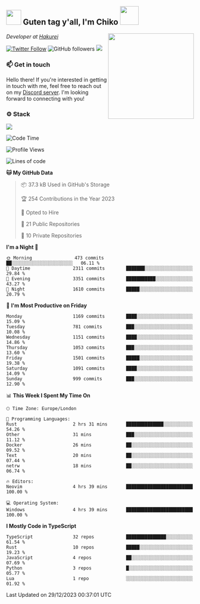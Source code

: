 <h2><img src="https://cdn.discordapp.com/emojis/1100181376730402906.gif?quality=lossless" width="40"> Guten tag y'all, I'm Chiko <img src="https://a.ppy.sh/15907233" width="50"></h2>
<a href="https://twitter.com/Zzul0714/status/1654451338179395585?s=20"><img align='right' src="https://cdn.discordapp.com/attachments/1109162815866023976/1109163700583153705/FvXKt8paEAAR6Ak1.png" width="230"></a>
<p><em>Developer at <a href="https://github.com/hakureiapp">Hakurei</a></em></p>

[![Twitter Follow](https://img.shields.io/twitter/follow/chikoxq?label=Follow)](https://twitter.com/intent/follow?screen_name=chikoxq)
![GitHub followers](https://img.shields.io/github/followers/chikof?label=Follow&style=social)
![](https://komarev.com/ghpvc/?username=chikof&color=blue)

### 📫 Get in touch
Hello there! If you're interested in getting in touch with me, feel free to reach out on my [Discord server](https://discord.gg/sejc7TnX6N). I'm looking forward to connecting with you!

### ⚙️ Stack
![](https://skillicons.dev/icons?i=git,kubernetes,docker,js,ts,cloudflare,css,deno,express,graphql,html,mongodb,nestjs,py,react,apollo,bash,java,lua,nextjs,netlify,nodejs,ps,powershell,rust,neovim,tauri,sentry,postgres,tailwind,prisma,actix)

<!--START_SECTION:waka-->
![Code Time](http://img.shields.io/badge/Code%20Time-1%2C557%20hrs%2027%20mins-blue)

![Profile Views](http://img.shields.io/badge/Profile%20Views-0-blue)

![Lines of code](https://img.shields.io/badge/From%20Hello%20World%20I%27ve%20Written-7.1%20million%20lines%20of%20code-blue)

**🐱 My GitHub Data** 

> 📦 37.3 kB Used in GitHub's Storage 
 > 
> 🏆 254 Contributions in the Year 2023
 > 
> 💼 Opted to Hire
 > 
> 📜 21 Public Repositories 
 > 
> 🔑 10 Private Repositories 
 > 
**I'm a Night 🦉** 

```text
🌞 Morning                473 commits         ██░░░░░░░░░░░░░░░░░░░░░░░   06.11 % 
🌆 Daytime                2311 commits        ███████░░░░░░░░░░░░░░░░░░   29.84 % 
🌃 Evening                3351 commits        ███████████░░░░░░░░░░░░░░   43.27 % 
🌙 Night                  1610 commits        █████░░░░░░░░░░░░░░░░░░░░   20.79 % 
```
📅 **I'm Most Productive on Friday** 

```text
Monday                   1169 commits        ████░░░░░░░░░░░░░░░░░░░░░   15.09 % 
Tuesday                  781 commits         ███░░░░░░░░░░░░░░░░░░░░░░   10.08 % 
Wednesday                1151 commits        ████░░░░░░░░░░░░░░░░░░░░░   14.86 % 
Thursday                 1053 commits        ███░░░░░░░░░░░░░░░░░░░░░░   13.60 % 
Friday                   1501 commits        █████░░░░░░░░░░░░░░░░░░░░   19.38 % 
Saturday                 1091 commits        ████░░░░░░░░░░░░░░░░░░░░░   14.09 % 
Sunday                   999 commits         ███░░░░░░░░░░░░░░░░░░░░░░   12.90 % 
```


📊 **This Week I Spent My Time On** 

```text
🕑︎ Time Zone: Europe/London

💬 Programming Languages: 
Rust                     2 hrs 31 mins       ██████████████░░░░░░░░░░░   54.26 % 
Other                    31 mins             ███░░░░░░░░░░░░░░░░░░░░░░   11.12 % 
Docker                   26 mins             ██░░░░░░░░░░░░░░░░░░░░░░░   09.52 % 
Text                     20 mins             ██░░░░░░░░░░░░░░░░░░░░░░░   07.44 % 
netrw                    18 mins             ██░░░░░░░░░░░░░░░░░░░░░░░   06.74 % 

🔥 Editors: 
Neovim                   4 hrs 39 mins       █████████████████████████   100.00 % 

💻 Operating System: 
Windows                  4 hrs 39 mins       █████████████████████████   100.00 % 
```

**I Mostly Code in TypeScript** 

```text
TypeScript               32 repos            ███████████████░░░░░░░░░░   61.54 % 
Rust                     10 repos            █████░░░░░░░░░░░░░░░░░░░░   19.23 % 
JavaScript               4 repos             ██░░░░░░░░░░░░░░░░░░░░░░░   07.69 % 
Python                   3 repos             █░░░░░░░░░░░░░░░░░░░░░░░░   05.77 % 
Lua                      1 repo              ░░░░░░░░░░░░░░░░░░░░░░░░░   01.92 % 
```




 Last Updated on 29/12/2023 00:37:01 UTC
<!--END_SECTION:waka-->


<!--
<p align="center">
     <a href="https://discord.gg/HhybNhchcC"><img src="https://invidget.switchblade.xyz/sejc7TnX6N" align="center" ><a>
</p> 
-->
